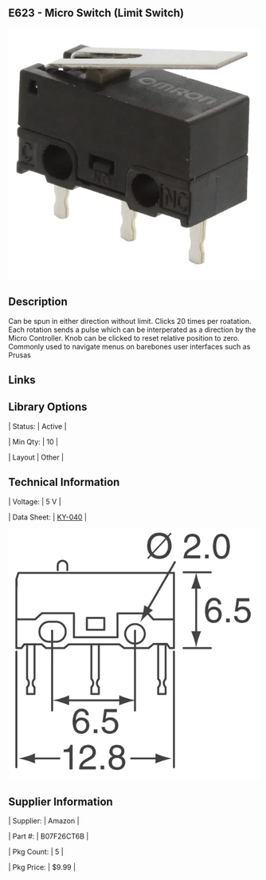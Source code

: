 ## E623 - Micro Switch (Limit Switch)
 

![image](CAD/E623/image.png)

 

## Description   

 

Can be spun in either direction without limit. Clicks 20 times per roatation. Each rotation sends a pulse which can be interperated as a direction by the Micro Controller. Knob can be clicked to reset relative position to zero. Commonly used to navigate menus on barebones user interfaces such as Prusas



## Links   



## Library Options

 

| Status: | Active |

| Min Qty: | 10 |

| Layout | Other |

 

## Technical Information


| Voltage: | 5 V |

| Data Sheet: | [KY-040](CAD/E623/datasheet.pdf) |

![image](CAD/E623/dim.png)

## Supplier Information

 

| Supplier: | Amazon |

| Part #: | B07F26CT6B |        

| Pkg Count: | 5 |

| Pkg Price: | $9.99 |